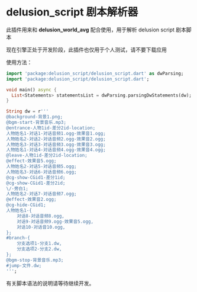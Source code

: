 # delusion_script 剧本解析器

此插件用来和 **delusion_world_avg** 配合使用，用于解析 delusion script 剧本脚本

现在引擎正处于开发阶段，此插件也仅用于个人测试，请不要下载应用

使用方法：

```dart
import 'package:delusion_script/delusion_script.dart' as dwParsing;
import 'package:delusion_script/delusion_script.dart';

void main() async {
  List<Statements> statementsList = dwParsing.parsingDwStatements(dw);
}

String dw = r'''
@background-背景1.png;
@bgm-start-背景音乐.mp3;
@entrance-人物1id-差分2id-location;
人物姓名1-对话1-对话音频1.ogg-效果音1.ogg;
人物姓名2-对话2-对话音频2.ogg-效果音2.ogg;
人物姓名3-对话3-对话音频3.ogg-效果音3.ogg;
人物姓名1-对话4-对话音频4.ogg-效果音4.ogg;
@leave-人物1id-差分2id-location;
@effect-效果音5.ogg;
人物姓名2-对话5-对话音频5.ogg;
人物姓名3-对话6-对话音频6.ogg;
@cg-show-CGid1-差分1id;
@cg-show-CGid1-差分2id;
\/-旁白1;
人物姓名2-对话7-对话音频7.ogg;
@effect-效果音2.ogg;
@cg-hide-CGid1;
人物姓名1-{
    对话8-对话音频8.ogg,
    对话9-对话音频9.ogg-效果音5.ogg,
    对话10-对话音10.ogg,
};
#branch-{
    分支选项1-分支1.dw,
    分支选项2-分支2.dw,
};
@bgm-stop-背景音乐.mp3;
#jump-文件.dw;
''';
```

有关脚本语法的说明请等待继续开发。
